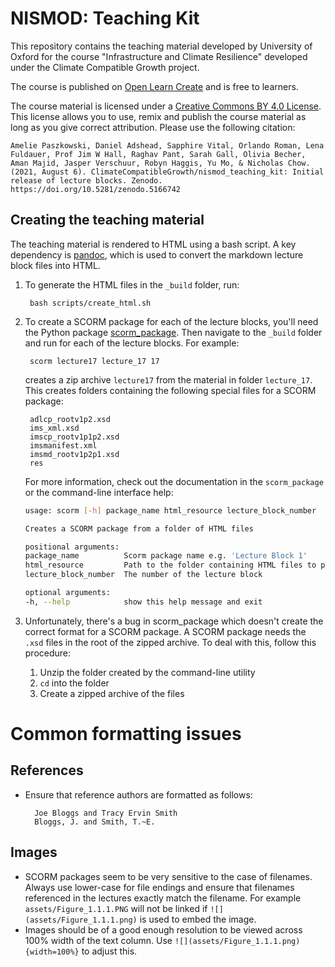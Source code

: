 # NISMOD: Teaching Kit

This repository contains the teaching material developed by University of Oxford
for the course "Infrastructure and Climate Resilience" developed under the
Climate Compatible Growth project.

The course is published on [Open Learn Create](https://www.open.edu/openlearncreate/course/view.php?id=7243)
and is free to learners.

The course material is licensed under a [Creative Commons BY 4.0 License](https://creativecommons.org/licenses/by/4.0).
This license allows you to use, remix and publish the course material as long as you give correct
attribution.  Please use the following citation:

    Amelie Paszkowski, Daniel Adshead, Sapphire Vital, Orlando Roman, Lena Fuldauer, Prof Jim W Hall, Raghav Pant, Sarah Gall, Olivia Becher, Aman Majid, Jasper Verschuur, Robyn Haggis, Yu Mo, & Nicholas Chow. (2021, August 6). ClimateCompatibleGrowth/nismod_teaching_kit: Initial release of lecture blocks. Zenodo. https://doi.org/10.5281/zenodo.5166742

## Creating the teaching material

The teaching material is rendered to HTML using a bash script.
A key dependency is [pandoc](https://pandoc.org/), which is used to convert the markdown lecture block files into HTML.

1. To generate the HTML files in the `_build` folder, run:

        bash scripts/create_html.sh

2. To create a SCORM package for each of the lecture blocks, you'll need the Python package [scorm_package](https://github.com/ClimateCompatibleGrowth/scorm_package). Then navigate to the `_build` folder and run for each of the lecture blocks. For example:

        scorm lecture17 lecture_17 17

    creates a zip archive `lecture17` from the material in folder `lecture_17`.
    This creates folders containing the following special files for a SCORM package:

        adlcp_rootv1p2.xsd
        ims_xml.xsd
        imscp_rootv1p1p2.xsd
        imsmanifest.xml
        imsmd_rootv1p2p1.xsd
        res

    For more information, check
    out the documentation in the `scorm_package` or the command-line interface help:

    ```bash
    usage: scorm [-h] package_name html_resource lecture_block_number

    Creates a SCORM package from a folder of HTML files

    positional arguments:
    package_name          Scorm package name e.g. 'Lecture Block 1'
    html_resource         Path to the folder containing HTML files to package
    lecture_block_number  The number of the lecture block

    optional arguments:
    -h, --help            show this help message and exit
    ```

3. Unfortunately, there's a bug in scorm_package which doesn't create the correct format for a SCORM package. A SCORM package needs the `.xsd` files in the root of the zipped archive. To deal with this, follow this procedure:

    1. Unzip the folder created by the command-line utility
    2. `cd` into the folder
    3. Create a zipped archive of the files

# Common formatting issues

## References

- Ensure that reference authors are formatted as follows:

        Joe Bloggs and Tracy Ervin Smith
        Bloggs, J. and Smith, T.~E.

## Images

- SCORM packages seem to be very sensitive to the case of filenames.
  Always use lower-case for file endings and ensure that filenames referenced in the lectures exactly match the filename.
  For example `assets/Figure_1.1.1.PNG` will not be linked if `![](assets/Figure_1.1.1.png)` is used to embed the image.
- Images should be of a good enough resolution to be viewed across 100% width of the text column.
  Use `![](assets/Figure_1.1.1.png){width=100%}` to adjust this.